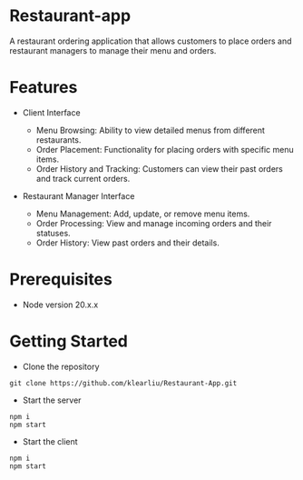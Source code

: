 # Restaurant-app
A restaurant ordering application that allows customers to place orders and restaurant managers to manage their menu and orders.

# Features
- Client Interface
  - Menu Browsing: Ability to view detailed menus from different restaurants.
  - Order Placement: Functionality for placing orders with specific menu items.
  - Order History and Tracking: Customers can view their past orders and track current orders.

- Restaurant Manager Interface
  - Menu Management: Add, update, or remove menu items.
  - Order Processing: View and manage incoming orders and their statuses.
  - Order History: View past orders and their details.

# Prerequisites
- Node version 20.x.x

# Getting Started
- Clone the repository
```shell
git clone https://github.com/klearliu/Restaurant-App.git
```

- Start the server
```shell
npm i
npm start
```

- Start the client
```shell
npm i
npm start
```
